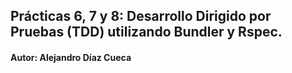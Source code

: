 ## Prácticas 6, 7 y 8: Desarrollo Dirigido por Pruebas (TDD) utilizando Bundler y Rspec.

#### Autor: Alejandro Díaz Cueca